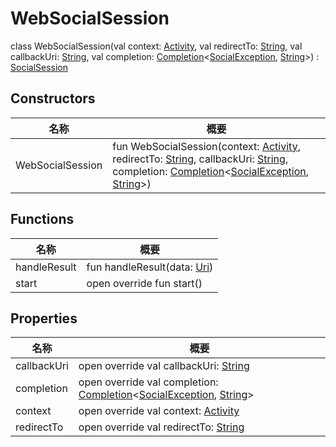 # WebSocialSession

class WebSocialSession(val context: [Activity](https://developer.android.com/reference/kotlin/android/app/Activity.html), val redirectTo: [String](https://kotlinlang.org/api/latest/jvm/stdlib/kotlin/-string/index.html), val callbackUri: [String](https://kotlinlang.org/api/latest/jvm/stdlib/kotlin/-string/index.html), val completion: [Completion](../../io.logto.sdk.android.completion/-completion/index.md)&lt;[SocialException](../../io.logto.sdk.android.auth.social/-social-exception/index.md), [String](https://kotlinlang.org/api/latest/jvm/stdlib/kotlin/-string/index.html)&gt;) : [SocialSession](../../io.logto.sdk.android.auth.social/-social-session/index.md)

## Constructors

| 名称             | 概要                                                                                                                                                                                                                                                                                                                                                                                                                                                                                                                                                                                 |
| ---------------- | ------------------------------------------------------------------------------------------------------------------------------------------------------------------------------------------------------------------------------------------------------------------------------------------------------------------------------------------------------------------------------------------------------------------------------------------------------------------------------------------------------------------------------------------------------------------------------------ |
| WebSocialSession | fun WebSocialSession(context: [Activity](https://developer.android.com/reference/kotlin/android/app/Activity.html), redirectTo: [String](https://kotlinlang.org/api/latest/jvm/stdlib/kotlin/-string/index.html), callbackUri: [String](https://kotlinlang.org/api/latest/jvm/stdlib/kotlin/-string/index.html), completion: [Completion](../../io.logto.sdk.android.completion/-completion/index.md)&lt;[SocialException](../../io.logto.sdk.android.auth.social/-social-exception/index.md), [String](https://kotlinlang.org/api/latest/jvm/stdlib/kotlin/-string/index.html)&gt;) |

## Functions

| 名称         | 概要                                                                                               |
| ------------ | -------------------------------------------------------------------------------------------------- |
| handleResult | fun handleResult(data: [Uri](https://developer.android.com/reference/kotlin/android/net/Uri.html)) |
| start        | open override fun start()                                                                          |

## Properties

| 名称        | 概要                                                                                                                                                                                                                                                                                 |
| ----------- | ------------------------------------------------------------------------------------------------------------------------------------------------------------------------------------------------------------------------------------------------------------------------------------ |
| callbackUri | open override val callbackUri: [String](https://kotlinlang.org/api/latest/jvm/stdlib/kotlin/-string/index.html)                                                                                                                                                                      |
| completion  | open override val completion: [Completion](../../io.logto.sdk.android.completion/-completion/index.md)&lt;[SocialException](../../io.logto.sdk.android.auth.social/-social-exception/index.md), [String](https://kotlinlang.org/api/latest/jvm/stdlib/kotlin/-string/index.html)&gt; |
| context     | open override val context: [Activity](https://developer.android.com/reference/kotlin/android/app/Activity.html)                                                                                                                                                                      |
| redirectTo  | open override val redirectTo: [String](https://kotlinlang.org/api/latest/jvm/stdlib/kotlin/-string/index.html)                                                                                                                                                                       |
